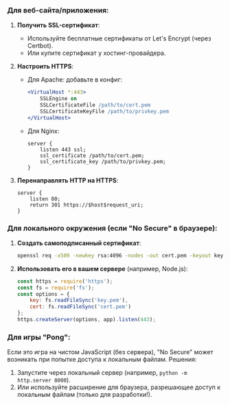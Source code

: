 ### Для веб-сайта/приложения:
1. **Получить SSL-сертификат**:
   - Используйте бесплатные сертификаты от Let's Encrypt (через Certbot).
   - Или купите сертификат у хостинг-провайдера.

2. **Настроить HTTPS**:
   - Для Apache: добавьте в конфиг:
     ```apache
     <VirtualHost *:443>
         SSLEngine on
         SSLCertificateFile /path/to/cert.pem
         SSLCertificateKeyFile /path/to/privkey.pem
     </VirtualHost>
     ```
   - Для Nginx:
     ```nginx
     server {
         listen 443 ssl;
         ssl_certificate /path/to/cert.pem;
         ssl_certificate_key /path/to/privkey.pem;
     }
     ```

3. **Перенаправлять HTTP на HTTPS**:
   ```nginx
   server {
       listen 80;
       return 301 https://$host$request_uri;
   }
   ```

### Для локального окружения (если "No Secure" в браузере):
1. **Создать самоподписанный сертификат**:
   ```bash
   openssl req -x509 -newkey rsa:4096 -nodes -out cert.pem -keyout key.pem -days 365
   ```
2. **Использовать его в вашем сервере** (например, Node.js):
   ```javascript
   const https = require('https');
   const fs = require('fs');
   const options = {
       key: fs.readFileSync('key.pem'),
       cert: fs.readFileSync('cert.pem')
   };
   https.createServer(options, app).listen(443);
   ```

### Для игры "Pong":
Если это игра на чистом JavaScript (без сервера), "No Secure" может возникать при попытке доступа к локальным файлам. Решения:
1. Запустите через локальный сервер (например, `python -m http.server 8000`).
2. Или используйте расширение для браузера, разрешающее доступ к локальным файлам (только для разработки!).


